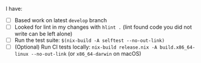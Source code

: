 <!-- Provide a clear overview of your changes. -->

I have:

  - [ ] Based work on latest `develop` branch
  - [ ] Looked for lint in my changes with `hlint .` (lint found code you did not write can be left alone)
  - [ ] Run the test suite: `$(nix-build -A selftest --no-out-link)`
  - [ ] (Optional) Run CI tests locally: `nix-build release.nix -A build.x86_64-linux --no-out-link` (or `x86_64-darwin` on macOS)
